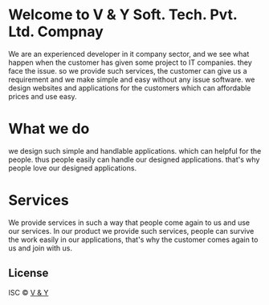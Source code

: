 # Welcome to V & Y Soft. Tech. Pvt. Ltd. Compnay
We are an experienced developer in it company sector, and we see what happen when the customer has given some project to IT companies. they face the issue. so we provide such services, the customer can give us a requirement and we make simple and easy without any issue software. we design websites and applications for the customers which can affordable prices and use easy.

# What  we do 
we design such simple and handlable applications. which can helpful for the people. thus people easily can handle our designed applications. that's why people love our designed applications.

# Services
We provide services in such a way that people come again to us and use our services. In our product we provide such services, people can survive the work easily in our applications, that's why the customer comes again to us and join with us.

## License

ISC © [V & Y](http://vany.is-best.net/?i=1)